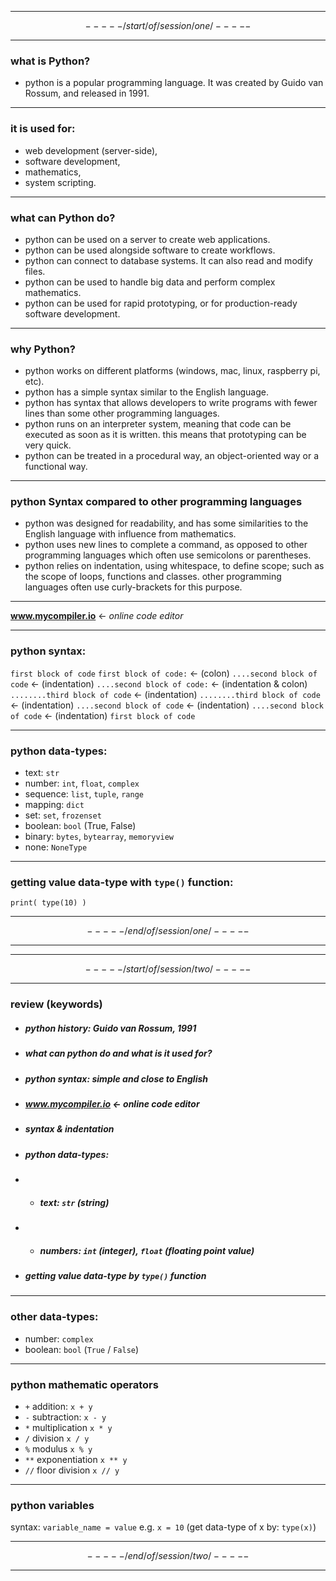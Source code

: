 -----
$$-----/start/of/session/one/-----$$

-----
### what is Python?
 + python is a popular programming language. It was created by Guido van Rossum, and released in 1991.

-----

### it is used for: 
+ web development (server-side),
+ software development,
+ mathematics,
+ system scripting.   
    
-----

### what can Python do?
+  python can be used on a server to create web applications.
+  python can be used alongside software to create workflows.
+  python can connect to database systems. It can also read and modify files.
+  python can be used to handle big data and perform complex mathematics.
+  python can be used for rapid prototyping, or for production-ready software development.

-----

### why Python?
+  python works on different platforms (windows, mac, linux, raspberry pi, etc).
+  python has a simple syntax similar to the English language.
+  python has syntax that allows developers to write programs with fewer lines than some other programming languages.
+ python runs on an interpreter system, meaning that code can be executed as soon as it is written. this means that prototyping can be very quick.
+ python can be treated in a procedural way, an object-oriented way or a functional way.

-----

### python Syntax compared to other programming languages
+ python was designed for readability, and has some similarities to the English language with influence from mathematics.
+ python uses new lines to complete a command, as opposed to other programming languages which often use semicolons or parentheses.
+ python relies on indentation, using whitespace, to define scope; such as the scope of loops, functions and classes. other programming languages often use curly-brackets for this purpose.

-----
**www.mycompiler.io** <- *online code editor*

-----

### python syntax:
`first block of code`
`first block of code:` <- (colon)
`....second block of code` <- (indentation)
`....second block of code:` <- (indentation & colon)
`........third block of code` <- (indentation)
`........third block of code` <- (indentation)
`....second block of code` <- (indentation)
`....second block of code` <- (indentation)
`first block of code`

-----

### python data-types:
+ text: `str`
+ number: `int`, `float`, `complex`
+ sequence: `list`,  `tuple`,  `range`
+ mapping: `dict`
+ set: `set`,  `frozenset`
+ boolean: `bool` (True, False)
+ binary: `bytes`,  `bytearray`,  `memoryview`
+ none: `NoneType`

-----

### getting value data-type with `type()` function:
`print( type(10) )`


-----
$$-----/end/of/session/one/-----$$

-----
-----
$$-----/start/of/session/two/-----$$

-----
### review (keywords)
+ ##### python history: Guido van Rossum, 1991
+ ##### what can python do and what is it used for?
+ ##### python syntax: simple and close to English
+ ##### www.mycompiler.io <- online code editor
+ ##### syntax & indentation
+ ##### python data-types:
+ + ##### text: `str` (string)
+ + ##### numbers: `int` (integer), `float` (floating point value)
+ ##### getting value data-type by `type()` function

-----
### other data-types:
+ number: `complex`
+ boolean: `bool` (`True` / `False`)

-----
### python mathematic operators
+ `+` addition: `x + y`
+ `-` subtraction: `x - y`
+ `*` multiplication `x * y`
+ `/` division `x / y`
+ `%` modulus `x % y`
+ `**` exponentiation `x ** y`
+ `//` floor division `x // y`

-----
### python variables
syntax: `variable_name = value`
e.g. `x = 10` (get data-type of x by: `type(x)`)

-----
$$-----/end/of/session/two/-----$$

-----
